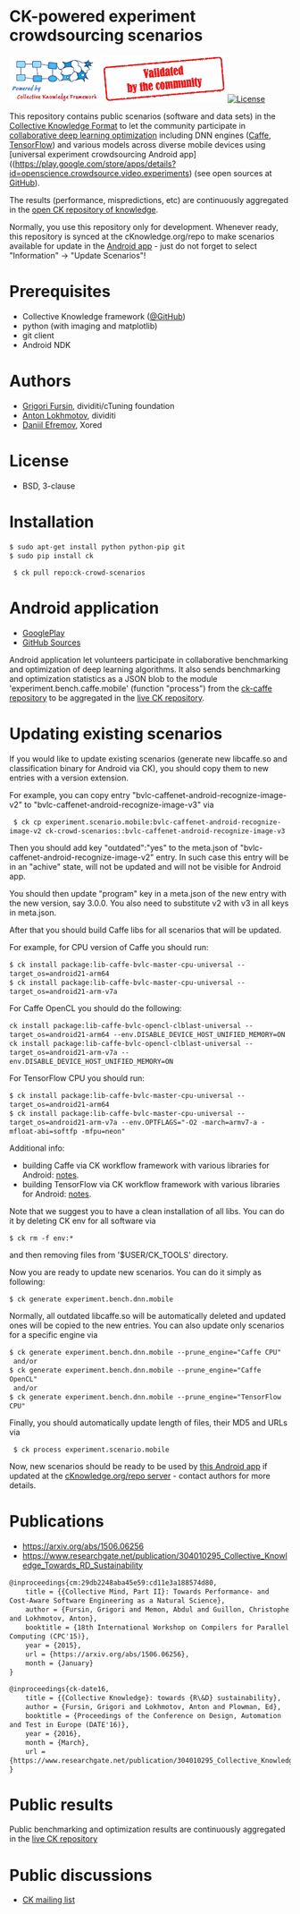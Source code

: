 CK-powered experiment crowdsourcing scenarios
=============================================

[![logo](https://github.com/ctuning/ck-guide-images/blob/master/logo-powered-by-ck.png)](http://cKnowledge.org)
[![logo](https://github.com/ctuning/ck-guide-images/blob/master/logo-validated-by-the-community-simple.png)](http://cTuning.org)
[![License](https://img.shields.io/badge/License-BSD%203--Clause-blue.svg)](https://opensource.org/licenses/BSD-3-Clause)

This repository contains public scenarios (software and data sets) in the [Collective Knowledge Format](http://cKnowledge.org)
to let the community participate in [collaborative deep learning optimization](http://cKnowledge.org/ai)
including DNN engines ([Caffe](http://github.com/dividiti/ck-caffe),
[TensorFlow](http://github.com/ctuning/ck-tensorflow)) and various models
across diverse mobile devices using 
[universal experiment crowdsourcing Android app]((https://play.google.com/store/apps/details?id=openscience.crowdsource.video.experiments)
(see open sources at [GitHub](https://github.com/dividiti/crowdsource-video-experiments-on-android)).

The results (performance, mispredictions, etc) are continuously 
aggregated in the [open CK repository of knowledge](http://cKnowledge.org/repo).

Normally, you use this repository only for development. Whenever ready, this repository
is synced at the cKnowledge.org/repo to make scenarios available for update
in the [Android app](https://play.google.com/store/apps/details?id=openscience.crowdsource.video.experiments) -
just do not forget to select "Information" -> "Update Scenarios"!

Prerequisites
=============
* Collective Knowledge framework ([@GitHub](http://github.com/ctuning/ck))
* python (with imaging and matplotlib)
* git client
* Android NDK

Authors
=======

* [Grigori Fursin](http://fursin.net/research.html), dividiti/cTuning foundation
* [Anton Lokhmotov](https://www.hipeac.net/~anton), dividiti
* [Daniil Efremov](http://xored.com), Xored

License
=======
* BSD, 3-clause

Installation
============

```
$ sudo apt-get install python python-pip git
$ sudo pip install ck
```

```
 $ ck pull repo:ck-crowd-scenarios
```

Android application
===================

* [GooglePlay](https://play.google.com/store/apps/details?id=openscience.crowdsource.video.experiments)
* [GitHub Sources](https://github.com/dividiti/crowdsource-video-experiments-on-android)

Android application let volunteers participate in collaborative benchmarking and optimization
of deep learning algorithms. It also sends benchmarking and optimization statistics 
as a JSON blob to the module 'experiment.bench.caffe.mobile' (function "process") 
from the [ck-caffe repository](https://github.com/dividiti/ck-caffe) 
to be aggregated in the [live CK repository](http://cKnowledge.org/repo).

Updating existing scenarios
===========================

If you would like to update existing scenarios
(generate new libcaffe.so and classification binary for Android via CK),
you should copy them to new entries with a version extension.

For example, you can copy entry "bvlc-caffenet-android-recognize-image-v2"
to "bvlc-caffenet-android-recognize-image-v3" via
```
 $ ck cp experiment.scenario.mobile:bvlc-caffenet-android-recognize-image-v2 ck-crowd-scenarios::bvlc-caffenet-android-recognize-image-v3
```

Then you should add key "outdated":"yes" to the meta.json of
"bvlc-caffenet-android-recognize-image-v2" entry. In such case
this entry will be in an "achive" state, will not be updated
and will not be visible for Android app.

You should then update "program" key in a meta.json of the new entry 
with the new version, say 3.0.0.
You also need to substitute v2 with v3 in all keys in meta.json.

After that you should build Caffe libs for all scenarios that will be updated.

For example, for CPU version of Caffe you should run:
```
$ ck install package:lib-caffe-bvlc-master-cpu-universal --target_os=android21-arm64
$ ck install package:lib-caffe-bvlc-master-cpu-universal --target_os=android21-arm-v7a
```
For Caffe OpenCL you should do the following:
```
ck install package:lib-caffe-bvlc-opencl-clblast-universal --target_os=android21-arm64 --env.DISABLE_DEVICE_HOST_UNIFIED_MEMORY=ON
ck install package:lib-caffe-bvlc-opencl-clblast-universal --target_os=android21-arm-v7a --env.DISABLE_DEVICE_HOST_UNIFIED_MEMORY=ON
```
For TensorFlow CPU you should run:
```
$ ck install package:lib-caffe-bvlc-master-cpu-universal --target_os=android21-arm64
$ ck install package:lib-caffe-bvlc-master-cpu-universal --target_os=android21-arm-v7a --env.OPTFLAGS="-O2 -march=armv7-a -mfloat-abi=softfp -mfpu=neon"
```

Additional info:
* building Caffe via CK workflow framework with various libraries for Android: [notes](https://github.com/dividiti/ck-caffe/wiki/Installation). 
* building TensorFlow via CK workflow framework with various libraries for Android: [notes](https://github.com/ctuning/ck-tensorflow). 

Note that we suggest you to have a clean installation of all libs. 
You can do it by deleting CK env for all software via
```
$ ck rm -f env:*
```
and then removing files from '$USER/CK_TOOLS' directory.

Now you are ready to update new scenarios. You can do it simply as following:
```
$ ck generate experiment.bench.dnn.mobile
```

Normally, all outdated libcaffe.so will be automatically deleted and updated ones will be copied
to the new entries. You can also update only scenarios for a specific engine via
```
$ ck generate experiment.bench.dnn.mobile --prune_engine="Caffe CPU"
 and/or
$ ck generate experiment.bench.dnn.mobile --prune_engine="Caffe OpenCL"
 and/or
$ ck generate experiment.bench.dnn.mobile --prune_engine="TensorFlow CPU"
```

Finally, you should automatically update length of files, their MD5
and URLs via 

```
 $ ck process experiment.scenario.mobile
```

Now, new scenarios should be ready to be used by [this Android app](https://play.google.com/store/apps/details?id=openscience.crowdsource.video.experiments) 
if updated at the [cKnowledge.org/repo server](http://cKnowledge.org/repo) - contact authors for more details.

Publications
============

* https://arxiv.org/abs/1506.06256
* https://www.researchgate.net/publication/304010295_Collective_Knowledge_Towards_RD_Sustainability

```
@inproceedings{cm:29db2248aba45e59:cd11e3a188574d80,
    title = {{Collective Mind, Part II}: Towards Performance- and Cost-Aware Software Engineering as a Natural Science},
    author = {Fursin, Grigori and Memon, Abdul and Guillon, Christophe and Lokhmotov, Anton},
    booktitle = {18th International Workshop on Compilers for Parallel Computing (CPC'15)},
    year = {2015},
    url = {https://arxiv.org/abs/1506.06256},
    month = {January}
}
```

```
@inproceedings{ck-date16,
    title = {{Collective Knowledge}: towards {R\&D} sustainability},
    author = {Fursin, Grigori and Lokhmotov, Anton and Plowman, Ed},
    booktitle = {Proceedings of the Conference on Design, Automation and Test in Europe (DATE'16)},
    year = {2016},
    month = {March},
    url = {https://www.researchgate.net/publication/304010295_Collective_Knowledge_Towards_RD_Sustainability}
}
```

Public results
==============

Public benchmarking and optimization results are continuously
aggregated in the [live CK repository](http://cKnowledge.org/repo)

Public discussions
==================
* [CK mailing list](http://groups.google.com/group/collective-knowledge)
